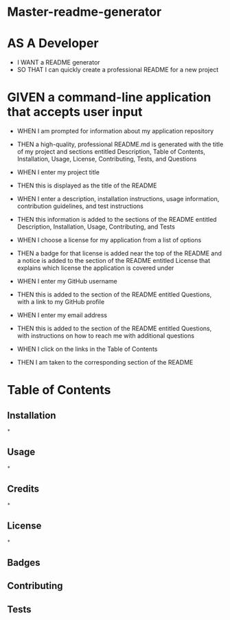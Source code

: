 # Master-readme-generator

# AS A Developer
  * I WANT a README generator
  * SO THAT I can quickly create a professional README for a new project
# GIVEN a command-line application that accepts user input

* WHEN I am prompted for information about my application repository
* THEN a high-quality, professional README.md is generated with the title of my project and sections entitled Description, Table of Contents, Installation, Usage, License, Contributing, Tests, and Questions


* WHEN I enter my project title
* THEN this is displayed as the title of the README


* WHEN I enter a description, installation instructions, usage information, contribution guidelines, and test instructions
* THEN this information is added to the sections of the README entitled Description, Installation, Usage, Contributing, and Tests


* WHEN I choose a license for my application from a list of options
* THEN a badge for that license is added near the top of the README and a notice is added to the section of the README entitled License that explains which license the application is covered under


* WHEN I enter my GitHub username
* THEN this is added to the section of the README entitled Questions, with a link to my GitHub profile


* WHEN I enter my email address
* THEN this is added to the section of the README entitled Questions, with instructions on how to reach me with additional questions


* WHEN I click on the links in the Table of Contents
* THEN I am taken to the corresponding section of the README

# Table of Contents

  ## Installation
    *

  ## Usage
    *

  ## Credits
    *
  
  ## License
    *

  ## Badges

  ## Contributing

  ## Tests



  

